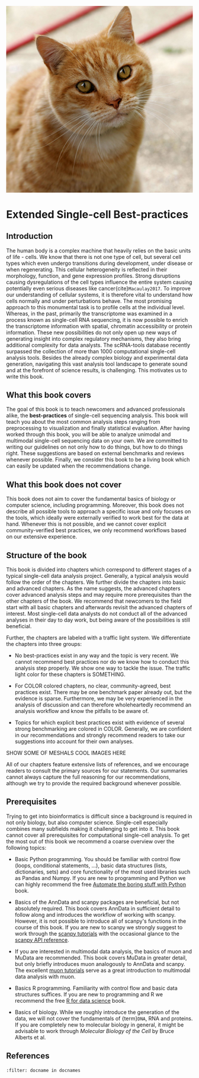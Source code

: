 ![alt text](_static/images/title.jpg "Title")

<div style="page-break-after: always;"></div>

# Extended Single-cell Best-practices

## Introduction

The human body is a complex machine that heavily relies on the basic units of life - cells. We know that there is not one type of cell, but several cell types which even undergo transitions during development, under disease or when regenerating. This cellular heterogeneity is reflected in their morphology, function, and gene expression profiles. Strong disruptions causing dysregulations of the cell types influence the entire system causing potentially even serious diseases like cancer{cite}`Macaulay2017`. To improve our understanding of cellular systems, it is therefore vital to understand how cells normally and under perturbations behave.
The most promising approach to this monumental task is to profile cells at the individual level. Whereas, in the past, primarily the transcriptome was examined in a process known as single-cell RNA sequencing, it is now possible to enrich the transcriptome information with spatial, chromatin accessibility or protein information. These new possibilities do not only open up new ways of generating insight into complex regulatory mechanisms, they also bring additional complexity for data analysts.
The scRNA-tools database recently surpassed the collection of more than 1000 computational single-cell analysis tools. Besides the already complex biology and experimental data generation, navigating this vast analysis tool landscape to generate sound and at the forefront of science results, is challenging. This motivates us to write this book.

## What this book covers

The goal of this book is to teach newcomers and advanced professionals alike, the **best-practices** of single-cell sequencing analysis.
This book will teach you about the most common analysis steps ranging from preprocessing to visualization and finally statistical evaluation.
After having worked through this book, you will be able to analyze unimodal and multimodal single-cell sequencing data on your own.
We are committed to writing our guidelines on not only how to do things, but how to do things right. These suggestions are based on external benchmarks and reviews whenever possible. Finally, we consider this book to be a living book which can easily be updated when the recommendations change.

## What this book does not cover

This book does not aim to cover the fundamental basics of biology or computer science, including programming. Moreover, this book does not describe all possible tools to approach a specific issue and only focuses on the tools, which ideally were externally verified to work best for the data at hand. Whenever this is not possible, and we cannot cover explicit community-verified best practices, we only recommend workflows based on our extensive experience.

## Structure of the book

This book is divided into chapters which correspond to different stages of a typical single-cell data analysis project. Generally, a typical analysis would follow the order of the chapters. We further divide the chapters into basic and advanced chapters. As the name suggests, the advanced chapters cover advanced analysis steps and may require more prerequisites than the other chapters of the book. We recommend that newcomers to the field start with all basic chapters and afterwards revisit the advanced chapters of interest. Most single-cell data analysts do not conduct all of the advanced analyses in their day to day work, but being aware of the possibilities is still beneficial.

Further, the chapters are labeled with a traffic light system. We differentiate the chapters into three groups:

* No best-practices exist in any way and the topic is very recent. We cannot recommend best practices nor do we know how to conduct this analysis step properly. We show one way to tackle the issue. The traffic light color for these chapters is SOMETHING.

* For COLOR colored chapters, no clear, community-agreed, best practices exist. There may be one benchmark paper already out, but the evidence is sparse. Furthermore, we may be very experienced in the analysis of discussion and can therefore wholeheartedly recommend an analysis workflow and know the pitfalls to be aware of.

* Topics for which explicit best practices exist with evidence of several strong benchmarking are colored in COLOR. Generally, we are confident in our recommendations and strongly recommend readers to take our suggestions into account for their own analyses.

SHOW SOME OF MESHALS COOL IMAGES HERE

All of our chapters feature extensive lists of references, and we encourage readers to consult the primary sources for our statements. Our summaries cannot always capture the full reasoning for our recommendations, although we try to provide the required background whenever possible.

## Prerequisites

Trying to get into bioinformatics is difficult since a background is required in not only biology, but also computer science. Single-cell especially combines many subfields making it challenging to get into it. This book cannot cover all prerequisites for computational single-cell analysis. To get the most out of this book we recommend a coarse overview over the following topics:

* Basic Python programming. You should be familiar with control flow (loops, conditional statements, ...), basic data structures (lists, dictionaries, sets) and core functionality of the most used libraries such as Pandas and Numpy. If you are new to programming and Python we can highly recommend the free [Automate the boring stuff with Python](https://automatetheboringstuff.com/) book.

* Basics of the AnnData and scanpy packages are beneficial, but not absolutely required. This book covers AnnData in sufficient detail to follow along and introduces the workflow of working with scanpy. However, it is not possible to introduce all of scanpy's functions in the course of this book. If you are new to scanpy we strongly suggest to work through the [scanpy tutorials](https://scanpy.readthedocs.io/en/stable/tutorials.html) with the occasional glance to the [scanpy API reference](https://scanpy.readthedocs.io/en/stable/api.html).

* If you are interested in multimodal data analysis, the basics of muon and MuData are recommended. This book covers MuData in greater detail, but only briefly introduces muon analogously to AnnData and scanpy. The excellent [muon tutorials](https://muon-tutorials.readthedocs.io/en/latest/) serve as a great introduction to multimodal data analysis with muon.

* Basics R programming. Familiarity with control flow and basic data structures suffices. If you are new to programming and R we recommend the free [R for data science](https://r4ds.had.co.nz/) book.

* Basics of biology. While we roughly introduce the generation of the data, we will not cover the fundamentals of {term}`DNA`, RNA and proteins. If you are completely new to molecular biology in general, it might be advisable to work through *Molecular Biology of the Cell* by Bruce Alberts et al.

## References

```{bibliography}
:filter: docname in docnames
```
